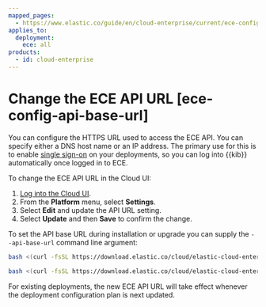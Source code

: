 ```yaml
---
mapped_pages:
  - https://www.elastic.co/guide/en/cloud-enterprise/current/ece-config-api-base-url.html
applies_to:
  deployment:
    ece: all
products:
  - id: cloud-enterprise
---
```


# Change the ECE API URL [ece-config-api-base-url]

You can configure the HTTPS URL used to access the ECE API. You can specify either a DNS host name or an IP address. The primary use for this is to enable [single sign-on](../../users-roles/cloud-enterprise-orchestrator/configure-sso-for-deployments.md) on your deployments, so you can log into {{kib}} automatically once logged in to ECE.

To change the ECE API URL in the Cloud UI:

1. [Log into the Cloud UI](log-into-cloud-ui.md).
2. From the **Platform** menu, select **Settings**.
3. Select **Edit** and update the API URL setting.
4. Select **Update** and then **Save** to confirm the change.

To set the API base URL during installation or upgrade you can supply the `--api-base-url` command line argument:

```sh
bash <(curl -fsSL https://download.elastic.co/cloud/elastic-cloud-enterprise.sh) install --api-base-url $ECE_HTTPS_URL

bash <(curl -fsSL https://download.elastic.co/cloud/elastic-cloud-enterprise.sh) upgrade --user admin --pass $PASSWORD --api-base-url $ECE_HTTPS_URL
```

For existing deployments, the new ECE API URL will take effect whenever the deployment configuration plan is next updated.

